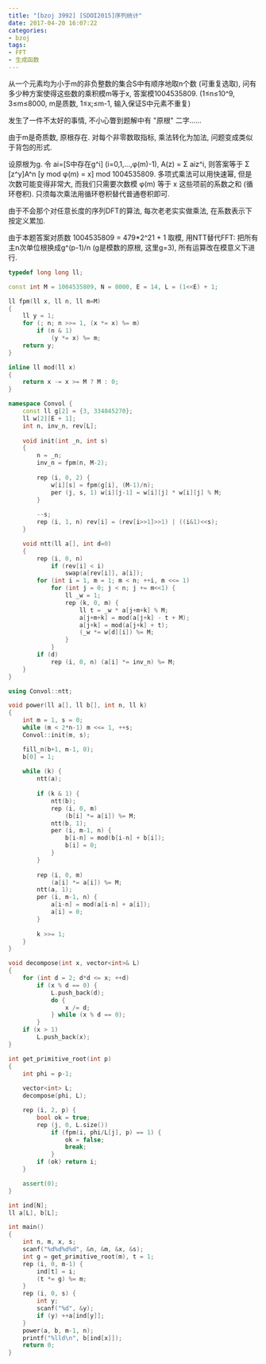 ```yaml
---
title: "[bzoj 3992] [SDOI2015]序列统计"
date: 2017-04-20 16:07:22
categories:
- bzoj
tags:
- FFT
- 生成函数
---
```

从一个元素均为小于m的非负整数的集合S中有顺序地取n个数 (可重复选取), 问有多少种方案使得这些数的乘积模m等于x, 答案模1004535809. (1&le;n&le;10^9, 3&le;m&le;8000, m是质数, 1&le;x;&le;m-1, 输入保证S中元素不重复)
<!--more-->
发生了一件不太好的事情, 不小心瞥到题解中有 "原根" 二字......

由于m是奇质数, 原根存在. 对每个非零数取指标, 乘法转化为加法, 问题变成类似于背包的形式.

设原根为g. 令 ai=[S中存在g^i] (i=0,1,...,φ(m)-1), A(z) = Σ aiz^i, 则答案等于 Σ [z^y]A^n [y mod φ(m) = x] mod 1004535809. 多项式乘法可以用快速幂, 但是次数可能变得非常大, 而我们只需要次数模 φ(m) 等于 x 这些项前的系数之和 (循环卷积). 只须每次乘法用循环卷积替代普通卷积即可.

由于不会那个对任意长度的序列DFT的算法, 每次老老实实做乘法, 在系数表示下按定义累加.

由于本题答案对质数 1004535809 = 479\*2^21 + 1 取模, 用NTT替代FFT: 把所有主n次单位根换成g^(p-1)/n (g是模数的原根, 这里g=3), 所有运算改在模意义下进行.

```cpp
typedef long long ll;

const int M = 1004535809, N = 8000, E = 14, L = (1<<E) + 1;

ll fpm(ll x, ll n, ll m=M)
{
	ll y = 1;
	for (; n; n >>= 1, (x *= x) %= m)
		if (n & 1)
			(y *= x) %= m;
	return y;
}

inline ll mod(ll x)
{
	return x -= x >= M ? M : 0;
}

namespace Convol {
	const ll g[2] = {3, 334845270};
	ll w[2][E + 1];
	int n, inv_n, rev[L];
	
	void init(int _n, int s)
	{
		n = _n;
		inv_n = fpm(n, M-2);
		
		rep (i, 0, 2) {
			w[i][s] = fpm(g[i], (M-1)/n);
			per (j, s, 1) w[i][j-1] = w[i][j] * w[i][j] % M;
		}
		
		--s;
		rep (i, 1, n) rev[i] = (rev[i>>1]>>1) | ((i&1)<<s);
	}

	void ntt(ll a[], int d=0)
	{
		rep (i, 0, n)
			if (rev[i] < i)
				swap(a[rev[i]], a[i]);
		for (int i = 1, m = 1; m < n; ++i, m <<= 1)
			for (int j = 0; j < n; j += m<<1) {
				ll _w = 1;
				rep (k, 0, m) {
					ll t = _w * a[j+m+k] % M;
					a[j+m+k] = mod(a[j+k] - t + M);
					a[j+k] = mod(a[j+k] + t);
					(_w *= w[d][i]) %= M;
				}
			}
		if (d)
			rep (i, 0, n) (a[i] *= inv_n) %= M;
	}
}

using Convol::ntt;

void power(ll a[], ll b[], int n, ll k)
{
	int m = 1, s = 0;
	while (m < 2*n-1) m <<= 1, ++s;
	Convol::init(m, s);

	fill_n(b+1, m-1, 0);
	b[0] = 1;
	
	while (k) {
		ntt(a);
		
		if (k & 1) {
			ntt(b);
			rep (i, 0, m)
				(b[i] *= a[i]) %= M;
			ntt(b, 1);
			per (i, m-1, n) {
				b[i-n] = mod(b[i-n] + b[i]);
				b[i] = 0;
			}
		}
		
		rep (i, 0, m)
			(a[i] *= a[i]) %= M;
		ntt(a, 1);
		per (i, m-1, n) {
			a[i-n] = mod(a[i-n] + a[i]);
			a[i] = 0;
		}
		
		k >>= 1;
	}
}

void decompose(int x, vector<int>& L)
{
	for (int d = 2; d*d <= x; ++d)
		if (x % d == 0) {
			L.push_back(d);
			do {
				x /= d;
			} while (x % d == 0);
		}
	if (x > 1)
		L.push_back(x);
}

int get_primitive_root(int p)
{
	int phi = p-1;
	
	vector<int> L;
	decompose(phi, L);

	rep (i, 2, p) {
		bool ok = true;
		rep (j, 0, L.size())
			if (fpm(i, phi/L[j], p) == 1) {
				ok = false;
				break;
			}
		if (ok) return i;
	}

	assert(0);
}

int ind[N];
ll a[L], b[L];

int main()
{
	int n, m, x, s;
	scanf("%d%d%d%d", &n, &m, &x, &s);
	int g = get_primitive_root(m), t = 1;
	rep (i, 0, m-1) {
		ind[t] = i;
		(t *= g) %= m;
	}
	rep (i, 0, s) {
		int y;
		scanf("%d", &y);
		if (y) ++a[ind[y]];
	}
	power(a, b, m-1, n);
	printf("%lld\n", b[ind[x]]);
	return 0;
}
```